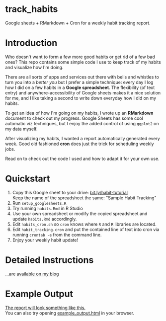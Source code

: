 # track_habits
Google sheets + RMarkdown + Cron for a weekly habit tracking report.

# Introduction
Who doesn't want to form a few more good habits or get rid of a few bad ones?
This repo contains some simple code I use to keep track of my habits and visualize how I'm doing.

There are all sorts of apps and services out there with bells and whistles to turn you into a *better you* but I prefer a simple technique: every day I log how I did on a few habits in a **Google spreadsheet**.
The flexibility (of text entry) and anywhere-accessibility of Google sheets makes it a nice solution for me, and I like taking a second to write down everyday how I did on my habits.

To get an idea of how I'm going on my habits, I wrote up an **RMarkdown** document to check out my progress.
Google Sheets has some cool automatic viz techniques, but I enjoy the added control of using `ggplot2` on my data myself.

After visualizing my habits, I wanted a report automatically generated every week.
Good old fashioned **cron** does just the trick for scheduling weekly jobs.

Read on to check out the code I used and how to adapt it for your own use.

# Quickstart

1. Copy this Google sheet to your drive: [bit.ly/habit-tutorial](bit.ly/habit-tutorial)  
    Keep the name of the spreadsheet the same: "Sample Habit Tracking"
2. Run `setup_googlesheets.R`
3. Try running `habits.Rmd` in R Studio
4. Use your own spreadsheet or modify the copied spreadsheet and update `habits.Rmd` accordingly.
5. Edit `habits_cron.sh` so `cron` knows where `R` and `R` libraries are located.
6. Edit `habit_tracking.cron` and put the contained line of text into cron via running `crontab -e` from the command line.
7. Enjoy your weekly habit update!

# Detailed Instructions

...are [available on my blog](http://relevantmisc.com/r/2017/02/26/habits-r/)

# Example Output
[The report will look something like this.](example_output.md)  
You can also try opening [example_output.html](example_output.html) in your browser.
